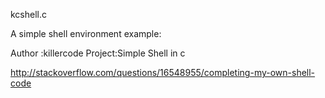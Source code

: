 kcshell.c

A simple shell environment example:

Author :killercode
Project:Simple Shell in c

http://stackoverflow.com/questions/16548955/completing-my-own-shell-code
